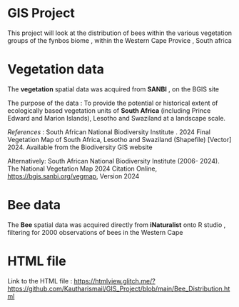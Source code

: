 # GIS Project
This project will look at the distribution of bees within the various vegetation groups of the fynbos biome , within the Western Cape Provice , South africa

# Vegetation data
The **vegetation** spatial data was acquired from **SANBI** , on the BGIS site 

 The purpose of the data : To provide the potential or historical extent of ecologically based vegetation units of **South Africa**
(including Prince Edward and Marion Islands), Lesotho and Swaziland at a landscape scale.

_References_ : South African National Biodiversity Institute . 2024 Final Vegetation Map of South Africa, Lesotho and Swaziland (Shapefile) [Vector] 2024. Available from the Biodiversity GIS website

Alternatively: South African National Biodiversity Institute (2006- 2024). The National Vegetation Map 2024 Citation Online, https://bgis.sanbi.org/vegmap, Version 2024

# Bee data
The **Bee** spatial data was acquired directly from **iNaturalist** onto R studio , filtering for 2000 observations of bees in the Western Cape

# HTML file
Link to the HTML file : https://htmlview.glitch.me/?https://github.com/Kautharismail/GIS_Project/blob/main/Bee_Distribution.html
